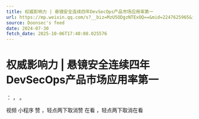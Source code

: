 ```yaml
---
title: 权威影响力 | 悬镜安全连续四年DevSecOps产品市场应用率第一
url: https://mp.weixin.qq.com/s?__biz=MzU5ODgzNTExOQ==&mid=2247625965&idx=2&sn=8a9e1bfdaeb97cde56acd474b925969f
source: Doonsec's feed
date: 2024-07-30
fetch_date: 2025-10-06T17:40:08.025576
---
```


# 权威影响力 | 悬镜安全连续四年DevSecOps产品市场应用率第一

：
，
。

视频
小程序
赞
，轻点两下取消赞
在看
，轻点两下取消在看